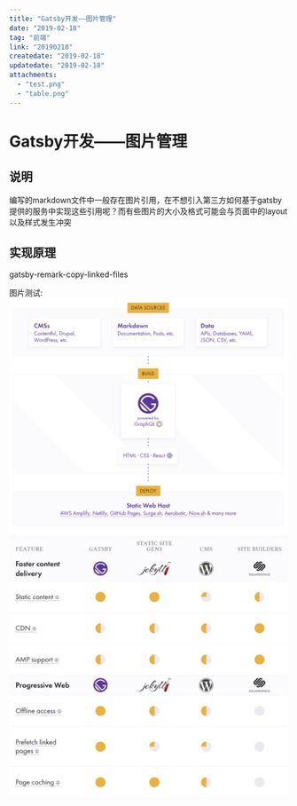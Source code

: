 ```yaml
---
title: "Gatsby开发——图片管理"
date: "2019-02-18"
tag: "前端"
link: "20190218"
createdate: "2019-02-18"
updatedate: "2019-02-18"
attachments:
  - "test.png"
  - "table.png"
---
```


# Gatsby开发——图片管理

## 说明
编写的markdown文件中一般存在图片引用，在不想引入第三方如何基于gatsby提供的服务中实现这些引用呢？而有些图片的大小及格式可能会与页面中的layout以及样式发生冲突

## 实现原理

gatsby-remark-copy-linked-files

图片测试: 
![alt text](test.png "Logo Title Text 1")
![alt text](table.png "Logo Title Text 1")